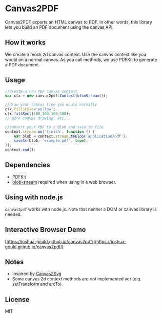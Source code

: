 # Canvas2PDF 

Canvas2PDF exports an HTML canvas to PDF. In other words, this library lets you build an PDF document 
using the canvas API.

## How it works

We create a mock 2d canvas context. Use the canvas context like you would on a normal canvas. As you call methods, we 
use PDFKit to generate a PDF document.

## Usage

```javascript
//Create a new PDF canvas context.
var ctx = new canvas2pdf.Context(blobStream());

//draw your canvas like you would normally
ctx.fillStyle='yellow';
ctx.fillRect(100,100,100,100);
// more canvas drawing, etc...

//convert your PDF to a Blob and save to file
context.stream.on('finish', function () {
    var blob = context.stream.toBlob('application/pdf');
    saveAs(blob, 'example.pdf', true);
});
context.end();
```

## Dependencies
+ [PDFKit](http://pdfkit.org/)
+ [blob-stream](https://github.com/devongovett/blob-stream) required when using in a web browser.

## Using with node.js

`canvas2pdf` works with node.js. Note that neither a DOM or canvas library is needed.  

## Interactive Browser Demo
[https://joshua-gould.github.io/canvas2pdf/](https://joshua-gould.github.io/canvas2pdf/)

## Notes
+ Inspired by [Canvas2Svg](https://github.com/gliffy/canvas2svg)
+ Some canvas 2d context methods are not implemented yet (e.g. setTransform and arcTo).


## License
MIT
